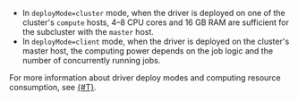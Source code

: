 * In `deployMode=cluster` mode, when the driver is deployed on one of the cluster's `compute` hosts, 4–8 CPU cores and 16 GB RAM are sufficient for the subcluster with the `master` host.
* In `deployMode=client` mode, when the driver is deployed on the cluster's master host, the computing power depends on the job logic and the number of concurrently running jobs.

For more information about driver deploy modes and computing resource consumption, see [{#T}](../../data-proc/concepts/spark-sql.md#resource-management).
